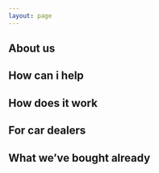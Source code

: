 ```yaml
---
layout: page
---
```


## About us

## How can i help

## How does it work

## For car dealers

## What we’ve bought already

